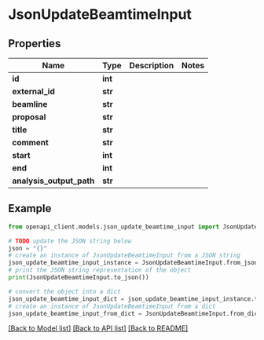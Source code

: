 # JsonUpdateBeamtimeInput


## Properties

Name | Type | Description | Notes
------------ | ------------- | ------------- | -------------
**id** | **int** |  | 
**external_id** | **str** |  | 
**beamline** | **str** |  | 
**proposal** | **str** |  | 
**title** | **str** |  | 
**comment** | **str** |  | 
**start** | **int** |  | 
**end** | **int** |  | 
**analysis_output_path** | **str** |  | 

## Example

```python
from openapi_client.models.json_update_beamtime_input import JsonUpdateBeamtimeInput

# TODO update the JSON string below
json = "{}"
# create an instance of JsonUpdateBeamtimeInput from a JSON string
json_update_beamtime_input_instance = JsonUpdateBeamtimeInput.from_json(json)
# print the JSON string representation of the object
print(JsonUpdateBeamtimeInput.to_json())

# convert the object into a dict
json_update_beamtime_input_dict = json_update_beamtime_input_instance.to_dict()
# create an instance of JsonUpdateBeamtimeInput from a dict
json_update_beamtime_input_from_dict = JsonUpdateBeamtimeInput.from_dict(json_update_beamtime_input_dict)
```
[[Back to Model list]](../README.md#documentation-for-models) [[Back to API list]](../README.md#documentation-for-api-endpoints) [[Back to README]](../README.md)


